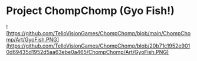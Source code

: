 # Project ChompChomp (Gyo Fish!)

![https://github.com/TelloVisionGames/ChompChomp/blob/main/ChompChomp/Art/GyoFish.PNG](https://github.com/TelloVisionGames/ChompChomp/blob/20b71c1952e9010d69435d1952d5aa63ebe0a465/ChompChomp/Art/GyoFish.PNG)
